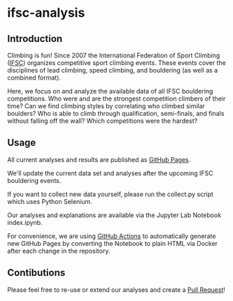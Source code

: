 # ifsc-analysis

## Introduction

Climbing is fun!
Since 2007 the International Federation of Sport Climbing (<a href="https://www.ifsc-climbing.org/">IFSC</a>) organizes competitive sport climbing events.
These events cover the disciplines of lead climbing, speed climbing, and bouldering (as well as a combined format).

Here, we focus on and analyze the available data of all IFSC bouldering competitions. 
Who were and are the strongest competition climbers of their time? 
Can we find climbing styles by correlating who climbed similar boulders? 
Who is able to climb through qualification, semi-finals, and finals without falling off the wall? 
Which competitions were the hardest?

## Usage

All current analyses and results are published as <a href="https://DavidBreuer.github.io/ifsc-analysis">GitHub Pages</a>. 

We'll update the current data set and analyses after the upcoming IFSC bouldering events.

If you want to collect new data yourself, please run the collect.py script which uses Python Selenium.

Our analyses and explanations are available via the Jupyter Lab Notebook index.ipynb.

For convenience, we are using <a href="https://github.com/DavidBreuer/ifsc-analysis/actions">GitHub Actions</a> to automatically generate new GitHub Pages by converting the Notebook to plain HTML via Docker after each change in the repository.

## Contibutions

Please feel free to re-use or extend our analyses and create a <a href="https://opensource.creativecommons.org/contributing-code/pr-guidelines/">Pull Request</a>!
